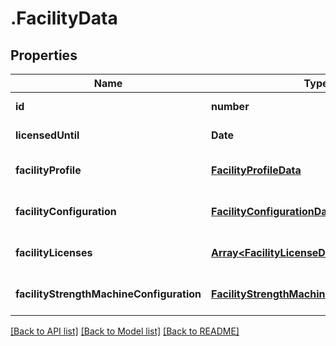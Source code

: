 # .FacilityData

## Properties

Name | Type | Description | Notes
------------ | ------------- | ------------- | -------------
**id** | **number** |  | [default to undefined]
**licensedUntil** | **Date** |  | [default to undefined]
**facilityProfile** | [**FacilityProfileData**](FacilityProfileData.md) |  | [optional] [default to undefined]
**facilityConfiguration** | [**FacilityConfigurationData**](FacilityConfigurationData.md) |  | [optional] [default to undefined]
**facilityLicenses** | [**Array&lt;FacilityLicenseData&gt;**](FacilityLicenseData.md) |  | [optional] [default to undefined]
**facilityStrengthMachineConfiguration** | [**FacilityStrengthMachineConfigurationData**](FacilityStrengthMachineConfigurationData.md) |  | [optional] [default to undefined]


[[Back to API list]](../README.md#documentation-for-api-endpoints) [[Back to Model list]](../README.md#documentation-for-models) [[Back to README]](../README.md)
